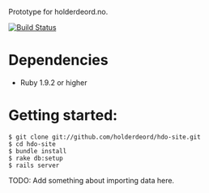 Prototype for holderdeord.no.

[![Build Status](https://secure.travis-ci.org/holderdeord/hdo-site.png)](http://travis-ci.org/holderdeord/hdo-site)

Dependencies
============

- Ruby 1.9.2 or higher

Getting started:
================

    $ git clone git://github.com/holderdeord/hdo-site.git
    $ cd hdo-site
    $ bundle install
    $ rake db:setup
    $ rails server

TODO: Add something about importing data here.
